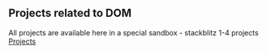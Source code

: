 ## Projects related to DOM
All projects are available here in a special sandbox - stackblitz
1-4 projects
[Projects](https://stackblitz.com/edit/dom-project-chaiaurcode-nxvetp1u?file=index.html)
